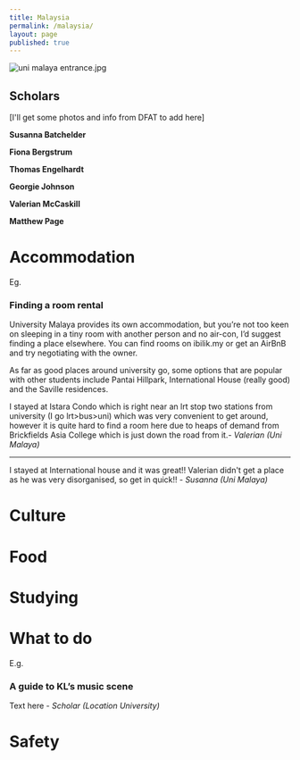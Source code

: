 ```yaml
---
title: Malaysia
permalink: /malaysia/
layout: page
published: true
---
```


![uni malaya entrance.jpg](/ncp/uploads/uni%20malaya%20entrance.jpg)

## Scholars


[I'll get some photos and info from DFAT to add here]

**Susanna Batchelder**

**Fiona Bergstrum**

**Thomas Engelhardt**

**Georgie Johnson**

**Valerian McCaskill**

**Matthew Page**


# Accommodation

Eg. 

### Finding a room rental

University Malaya provides its own accommodation, but you’re not too keen on sleeping in a tiny room with another person and no air-con, I’d suggest finding a place elsewhere. You can find rooms on ibilik.my or get an AirBnB and try negotiating with the owner. 

As far as good places around university go, some options that are popular with other students include Pantai Hillpark, International House (really good) and the Saville residences. 

I stayed at Istara Condo which is right near an lrt stop two stations from university (I go lrt>bus>uni) which was very convenient to get around, however it is quite hard to find a room here due to heaps of demand from Brickfields Asia College which is just down the road from it.- _Valerian (Uni Malaya)_  

---

I stayed at International house and it was great!! Valerian didn't get a place as he was very disorganised, so get in quick!! -  _Susanna (Uni Malaya)_



# Culture

# Food

# Studying

# What to do

E.g.

### A guide to KL’s music scene

Text here - _Scholar (Location University)_

# Safety
